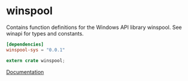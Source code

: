 # winspool #
Contains function definitions for the Windows API library winspool. See winapi for types and constants.

```toml
[dependencies]
winspool-sys = "0.0.1"
```

```rust
extern crate winspool;
```

[Documentation](https://retep998.github.io/doc/winspool/)
